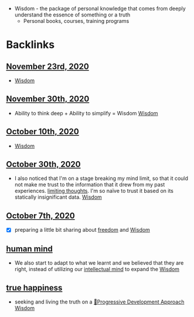 - Wisdom - the package of personal knowledge that comes from deeply understand the essence of something or a truth
    - Personal books, courses, training programs

# Backlinks
## [November 23rd, 2020](<November 23rd, 2020.md>)
- [Wisdom](<Wisdom.md>)

## [November 30th, 2020](<November 30th, 2020.md>)
- Ability to think deep + Ability to simplify = Wisdom [Wisdom](<Wisdom.md>)

## [October 10th, 2020](<October 10th, 2020.md>)
- [Wisdom](<Wisdom.md>)

## [October 30th, 2020](<October 30th, 2020.md>)
- I also noticed that I'm on a stage breaking my mind limit, so that it could not make me trust to the information that it drew from my past experiences. [limiting thoughts](<limiting thoughts.md>). I'm so naïve to trust it based on its statically insignificant data. [Wisdom](<Wisdom.md>)

## [October 7th, 2020](<October 7th, 2020.md>)
- [x] preparing a little bit sharing about [freedom](<freedom.md>) and [Wisdom](<Wisdom.md>)

## [human mind](<human mind.md>)
- We also start to adapt to what we learnt and we believed that they are right, instead of utilizing our [intellectual mind](<intellectual mind.md>) to expand the [Wisdom](<Wisdom.md>)

## [true happiness](<true happiness.md>)
- seeking and living the truth on a [🌱Progressive Development Approach](<🌱Progressive Development Approach.md>) [Wisdom](<Wisdom.md>)

